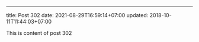 ---
title: Post 302
date: 2021-08-29T16:59:14+07:00
updated: 2018-10-11T11:44:03+07:00

This is content of post 302